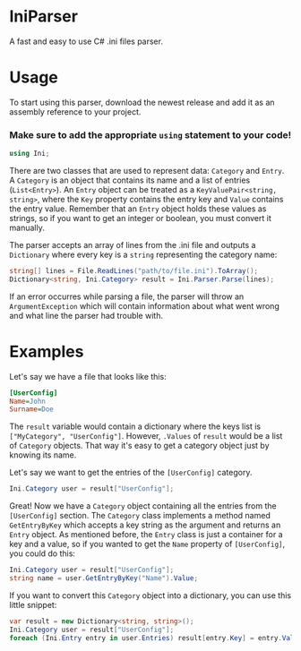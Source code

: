 # IniParser
A fast and easy to use C# .ini files parser.

# Usage
To start using this parser, download the newest release and add it as an assembly reference to your project.

### Make sure to add the appropriate `using` statement to your code!
```cs
using Ini;
```

There are two classes that are used to represent data: `Category` and `Entry`.
A `Category` is an object that contains its name and a list of entries (`List<Entry>`).
An `Entry` object can be treated as a `KeyValuePair<string, string>`, where the `Key` property contains the entry key and `Value` contains the entry value.
Remember that an `Entry` object holds these values as strings, so if you want to get an integer or boolean, you must convert it manually.

The parser accepts an array of lines from the .ini file and outputs a `Dictionary` where every key is a `string` representing the category name:
```cs
string[] lines = File.ReadLines("path/to/file.ini").ToArray();
Dictionary<string, Ini.Category> result = Ini.Parser.Parse(lines);
```

If an error occurres while parsing a file, the parser will throw an `ArgumentException` which will contain information about what went wrong and what line the parser had trouble with.

# Examples

Let's say we have a file that looks like this:
```ini
[UserConfig]
Name=John
Surname=Doe
```

The `result` variable would contain a dictionary where the keys list is `["MyCategory", "UserConfig"]`.
However, `.Values` of `result` would be a list of `Category` objects. That way it's easy to get a category object just by knowing its name.

Let's say we want to get the entries of the `[UserConfig]` category.
```cs
Ini.Category user = result["UserConfig"];
```
Great! Now we have a `Category` object containing all the entries from the `[UserConfig]` section.
The `Category` class implements a method named `GetEntryByKey` which accepts a key string as the argument and returns an `Entry` object.
As mentioned before, the `Entry` class is just a container for a key and a value, so if you wanted to get the `Name` property of `[UserConfig]`, you could do this:
```cs
Ini.Category user = result["UserConfig"];
string name = user.GetEntryByKey("Name").Value;
```

If you want to convert this `Category` object into a dictionary, you can use this little snippet:
```cs
var result = new Dictionary<string, string>();
Ini.Category user = result["UserConfig"];
foreach (Ini.Entry entry in user.Entries) result[entry.Key] = entry.Value;
```
